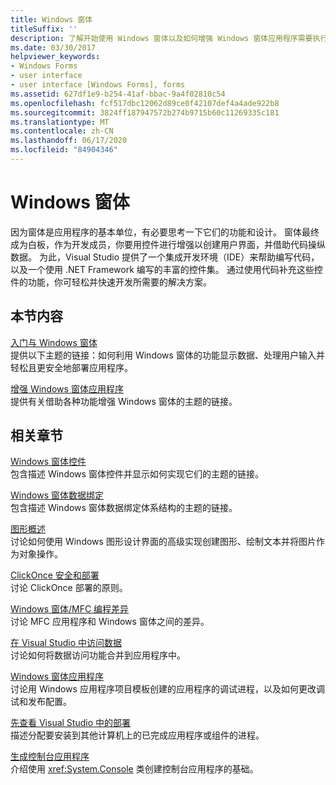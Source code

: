 ```yaml
---
title: Windows 窗体
titleSuffix: ''
description: 了解开始使用 Windows 窗体以及如何增强 Windows 窗体应用程序需要执行的操作。
ms.date: 03/30/2017
helpviewer_keywords:
- Windows Forms
- user interface
- user interface [Windows Forms], forms
ms.assetid: 627df1e9-b254-41af-bbac-9a4f02810c54
ms.openlocfilehash: fcf517dbc12062d89ce0f42107def4a4ade922b8
ms.sourcegitcommit: 3824ff187947572b274b9715b60c11269335c181
ms.translationtype: MT
ms.contentlocale: zh-CN
ms.lasthandoff: 06/17/2020
ms.locfileid: "84904346"
---
```

# <a name="windows-forms"></a>Windows 窗体
因为窗体是应用程序的基本单位，有必要思考一下它们的功能和设计。 窗体最终成为白板，作为开发成员，你要用控件进行增强以创建用户界面，并借助代码操纵数据。 为此，Visual Studio 提供了一个集成开发环境（IDE）来帮助编写代码，以及一个使用 .NET Framework 编写的丰富的控件集。 通过使用代码补充这些控件的功能，你可轻松并快速开发所需要的解决方案。  
  
## <a name="in-this-section"></a>本节内容  
 [入门与 Windows 窗体](getting-started-with-windows-forms.md)  
 提供以下主题的链接：如何利用 Windows 窗体的功能显示数据、处理用户输入并轻松且更安全地部署应用程序。  
  
 [增强 Windows 窗体应用程序](./advanced/index.md)  
 提供有关借助各种功能增强 Windows 窗体的主题的链接。  
  
## <a name="related-sections"></a>相关章节  
 [Windows 窗体控件](./controls/index.md)  
 包含描述 Windows 窗体控件并显示如何实现它们的主题的链接。  
  
 [Windows 窗体数据绑定](windows-forms-data-binding.md)  
 包含描述 Windows 窗体数据绑定体系结构的主题的链接。  
  
 [图形概述](./advanced/graphics-overview-windows-forms.md)  
 讨论如何使用 Windows 图形设计界面的高级实现创建图形、绘制文本并将图片作为对象操作。  
  
 [ClickOnce 安全和部署](/visualstudio/deployment/clickonce-security-and-deployment)  
 讨论 ClickOnce 部署的原则。  
  
 [Windows 窗体/MFC 编程差异](/cpp/dotnet/windows-forms-mfc-programming-differences)  
 讨论 MFC 应用程序和 Windows 窗体之间的差异。  
  
 [在 Visual Studio 中访问数据](/visualstudio/data-tools/accessing-data-in-visual-studio)  
 讨论如何将数据访问功能合并到应用程序中。  
  
 [Windows 窗体应用程序](/visualstudio/debugger/debugging-preparation-windows-forms-applications)  
 讨论用 Windows 应用程序项目模板创建的应用程序的调试进程，以及如何更改调试和发布配置。  
  
 [先查看 Visual Studio 中的部署](/visualstudio/deployment/deploying-applications-services-and-components)  
 描述分配要安装到其他计算机上的已完成应用程序或组件的进程。  
  
 [生成控制台应用程序](../../standard/building-console-apps.md)  
 介绍使用 <xref:System.Console> 类创建控制台应用程序的基础。
